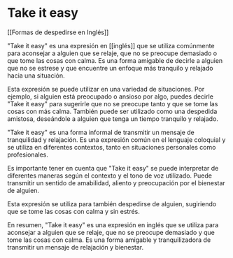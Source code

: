 # Take it easy
[[Formas de despedirse en Inglés]]

"Take it easy" es una expresión en [[inglés]] que se utiliza comúnmente para aconsejar a alguien que se relaje, que no se preocupe demasiado o que tome las cosas con calma. Es una forma amigable de decirle a alguien que no se estrese y que encuentre un enfoque más tranquilo y relajado hacia una situación.

Esta expresión se puede utilizar en una variedad de situaciones. Por ejemplo, si alguien está preocupado o ansioso por algo, puedes decirle "Take it easy" para sugerirle que no se preocupe tanto y que se tome las cosas con más calma. También puede ser utilizado como una despedida amistosa, deseándole a alguien que tenga un tiempo tranquilo y relajado.

"Take it easy" es una forma informal de transmitir un mensaje de tranquilidad y relajación. Es una expresión común en el lenguaje coloquial y se utiliza en diferentes contextos, tanto en situaciones personales como profesionales.

Es importante tener en cuenta que "Take it easy" se puede interpretar de diferentes maneras según el contexto y el tono de voz utilizado. Puede transmitir un sentido de amabilidad, aliento y preocupación por el bienestar de alguien.

Esta expresión se utiliza para también despedirse de alguien, sugiriendo que se tome las cosas con calma y sin estrés.

En resumen, "Take it easy" es una expresión en inglés que se utiliza para aconsejar a alguien que se relaje, que no se preocupe demasiado y que tome las cosas con calma. Es una forma amigable y tranquilizadora de transmitir un mensaje de relajación y bienestar.